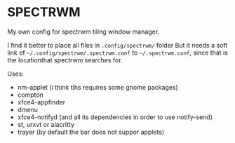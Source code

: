 # SPECTRWM

My own config for spectrwm tiling window manager.

I find it better to place all files in ```.config/spectrwm/``` folder
But it needs a soft link of ```~/.config/spectrwm/.spectrwm.conf``` to ```~/.spectrwm.conf```,
since that is the locationthat spectrwm searches for.

Uses:
- nm-applet (i think tihs requires some gnome packages)
- compton
- xfce4-appfinder
- dmenu
- xfce4-notifyd (and all its dependencies in order to use notify-send)
- st, urxvt or alacritty
- trayer (by default the bar does not suppor applets)

